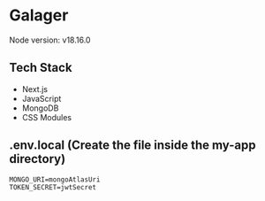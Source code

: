 # Galager

Node version: v18.16.0

## Tech Stack
- Next.js
- JavaScript
- MongoDB
- CSS Modules

## .env.local (Create the file inside the my-app directory)
```
MONGO_URI=mongoAtlasUri
TOKEN_SECRET=jwtSecret
```